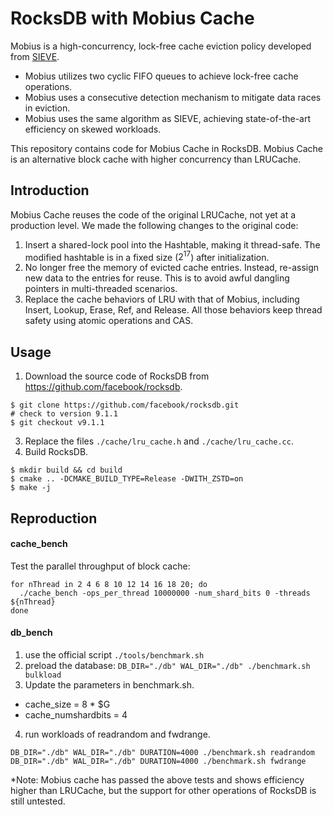 # RocksDB with Mobius Cache

Mobius is a high-concurrency, lock-free cache eviction policy developed from [SIEVE](https://github.com/cacheMon/NSDI24-SIEVE). 

- Mobius utilizes two cyclic FIFO queues to achieve lock-free cache operations.
- Mobius uses a consecutive detection mechanism to mitigate data races in eviction.
- Mobius uses the same algorithm as SIEVE, achieving state-of-the-art efficiency on skewed workloads.

This repository contains code for Mobius Cache in RocksDB. Mobius Cache is an alternative block cache with higher concurrency than LRUCache.

## Introduction
Mobius Cache reuses the code of the original LRUCache, not yet at a production level. We made the following changes to the original code:

1. Insert a shared-lock pool into the Hashtable, making it thread-safe. The modified hashtable is in a fixed size ($2^{17}$) after initialization.
2. No longer free the memory of evicted cache entries. Instead, re-assign new data to the entries for reuse. This is to avoid awful dangling pointers in multi-threaded scenarios.
3. Replace the cache behaviors of LRU with that of Mobius, including Insert, Lookup, Erase, Ref, and Release. All those behaviors keep thread safety using atomic operations and CAS.

## Usage
1. Download the source code of RocksDB from https://github.com/facebook/rocksdb.
```shell
$ git clone https://github.com/facebook/rocksdb.git
# check to version 9.1.1
$ git checkout v9.1.1  
```
3. Replace the files `./cache/lru_cache.h` and `./cache/lru_cache.cc`.
4. Build RocksDB.
```shell
$ mkdir build && cd build
$ cmake .. -DCMAKE_BUILD_TYPE=Release -DWITH_ZSTD=on
$ make -j
```

## Reproduction

#### cache_bench
Test the parallel throughput of block cache: 
```shell
for nThread in 2 4 6 8 10 12 14 16 18 20; do
  ./cache_bench -ops_per_thread 10000000 -num_shard_bits 0 -threads ${nThread}
done
```

#### db_bench

1. use the official script `./tools/benchmark.sh`
2. preload the database: `DB_DIR="./db" WAL_DIR="./db" ./benchmark.sh bulkload`
3. Update the parameters in benchmark.sh.
  - cache_size = 8 * $G
  - cache_numshardbits = 4
4. run workloads of readrandom and fwdrange.
```shell
DB_DIR="./db" WAL_DIR="./db" DURATION=4000 ./benchmark.sh readrandom
DB_DIR="./db" WAL_DIR="./db" DURATION=4000 ./benchmark.sh fwdrange
```

*Note: Mobius cache has passed the above tests and shows efficiency higher than LRUCache, but the support for other operations of RocksDB is still untested. 
